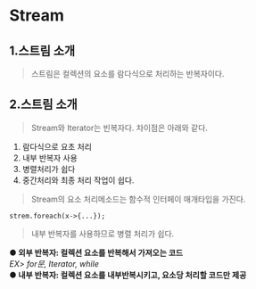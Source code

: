 Stream
=============
  
1.스트림 소개
-------------
>스트림은 컬렉션의 요소를 람다식으로 처리하는 반복자이다.  
  
2.스트림 소개
-------------
>Stream와 Iterator는 빈복자다. 차이점은 아래와 같다.
 1. 람다식으로 요초 처리
 2. 내부 반복자 사용
 3. 병렬처리가 쉽다
 4. 중간처리와 최종 처리 작업이 쉽다.
   
>Stream의 요소 처리메소드는 함수적 인터페이 매개타입을 가진다.
```
strem.foreach(x->{...});
```

>내부 반복자를 사용하므로 병렬 처리가 쉽다.   
  
**● 외부 반복자: 컬렉션 요소를 반복해서 가져오는 코드**  
*EX> for문, Iterator, while*  
**● 내부 반복자: 컬렉션 요소를  내부반복시키고, 요소당 처리할 코드만 제공**  
